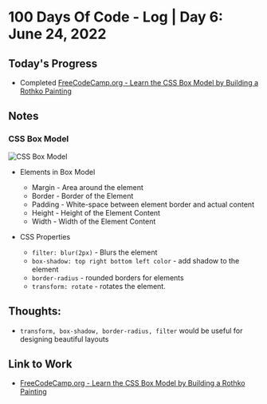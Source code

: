# 100 Days Of Code - Log | Day 6: June 24, 2022

## Today's Progress

* Completed [FreeCodeCamp.org - Learn the CSS Box Model by Building a Rothko Painting][1]

## Notes

### CSS Box Model

![CSS Box Model](https://cdn.freecodecamp.org/curriculum/css-box-model/diagram-2.png "CSS Box Model")

* Elements in Box Model
    * Margin - Area around the element
    * Border - Border of the Element
    * Padding - White-space between element border and actual content
    * Height - Height of the Element Content
    * Width - Width of the Element Content

* CSS Properties
    * `filter: blur(2px)` - Blurs the element
    * `box-shadow: top right bottom left color` - add shadow to the element
    * `border-radius` - rounded borders for elements
    * `transform: rotate` - rotates the element.

## Thoughts:

* `transform, box-shadow, border-radius, filter` would be useful for designing beautiful layouts


## Link to Work

* [FreeCodeCamp.org - Learn the CSS Box Model by Building a Rothko Painting][1]



  [1]: https://www.freecodecamp.org/learn/2022/responsive-web-design/learn-the-css-box-model-by-building-a-rothko-painting/
